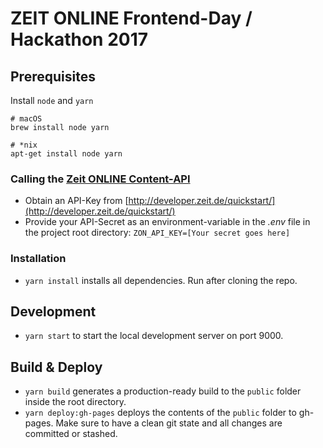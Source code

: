 # ZEIT ONLINE Frontend-Day / Hackathon 2017

## Prerequisites

Install `node` and `yarn`

```shell
# macOS
brew install node yarn

# *nix
apt-get install node yarn
```

### Calling the [Zeit ONLINE Content-API](http://developer.zeit.de/explorer/)
- Obtain an API-Key from [http://developer.zeit.de/quickstart/](http://developer.zeit.de/quickstart/)
- Provide your API-Secret as an environment-variable in the _.env_ file in the project root directory: `ZON_API_KEY=[Your secret goes here]`

### Installation

- `yarn install` installs all dependencies. Run after cloning the repo.

## Development

- `yarn start` to start the local development server on port 9000.

## Build & Deploy

- `yarn build` generates a production-ready build to the `public` folder inside the root directory.
- `yarn deploy:gh-pages` deploys the contents of the `public` folder to gh-pages. Make sure to have a clean git state and all changes are committed or stashed.
